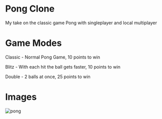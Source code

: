 # Pong Clone

My take on the classic game Pong with singleplayer and local multiplayer

# Game Modes
Classic - Normal Pong Game, 10 points to win

Blitz - With each hit the ball gets faster, 10 points to win

Double - 2 balls at once, 25 points to win

# Images
![pong](https://user-images.githubusercontent.com/61069716/157793165-675457b9-ec77-40c8-a8ea-83e2c0841cf4.png)
